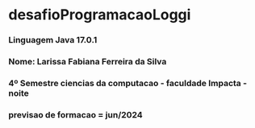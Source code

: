 # desafioProgramacaoLoggi

### Linguagem Java 17.0.1

### Nome: Larissa Fabiana Ferreira da Silva
### 4º Semestre ciencias da computacao - faculdade Impacta - noite
### previsao de formacao = jun/2024
